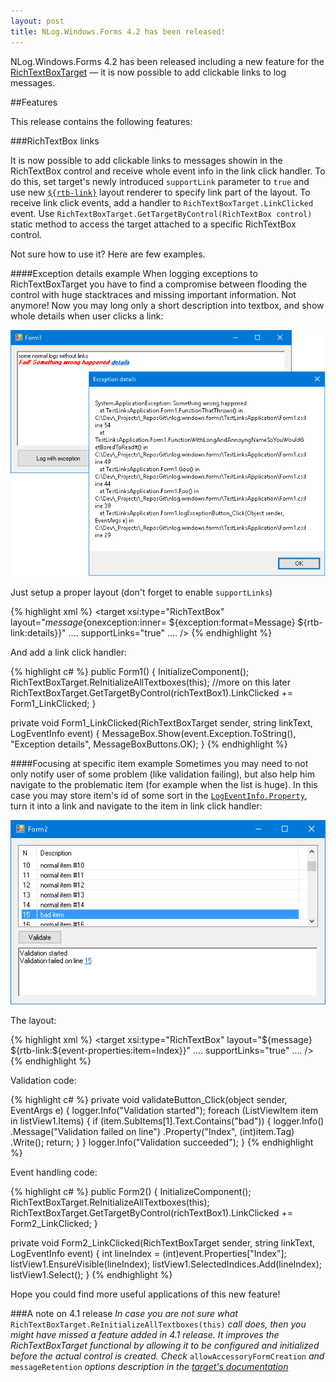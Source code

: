 ```yaml
---
layout: post
title: NLog.Windows.Forms 4.2 has been released!
---
```


NLog.Windows.Forms 4.2 has been released including a new feature for the [RichTextBoxTarget](https://github.com/NLog/NLog.Windows.Forms/wiki/RichTextBoxTarget) — it is now possible to add clickable links to log messages.

##Features

This release contains the following features:

###RichTextBox links 

It is now possible to add clickable links to messages showin in the RichTextBox control and receive whole event info in the link click handler. 
To do this, set target's newly introduced `supportLink` parameter to `true` and use new [`${rtb-link}`](https://github.com/NLog/NLog.Windows.Forms/wiki/RTB-Link-Layout-Renderer) layout renderer to specify link part of the layout. 
To receive link click events, add a handler to `RichTextBoxTarget.LinkClicked` event. Use `RichTextBoxTarget.GetTargetByControl(RichTextBox control)` static method to access the target attached to a specific RichTextBox control.

Not sure how to use it? Here are few examples. 

####Exception details example
When logging exceptions to RichTextBoxTarget you have to find a compromise between flooding the control with huge stacktraces and missing important information. Not anymore! Now you may long only a short description into textbox, and show whole details when user clicks a link:

<img src="/images/posts/2015/12/link_exception_details_click.png">

Just setup a proper layout (don't forget to enable `supportLinks`)

{% highlight xml %}
<target xsi:type="RichTextBox"
   layout="${message}${onexception:inner= ${exception:format=Message} ${rtb-link:details}}"
   ....
   supportLinks="true"
   ....
   />
{% endhighlight %}

And add a link click handler:

{% highlight c# %}
public Form1()
{
    InitializeComponent();
    RichTextBoxTarget.ReInitializeAllTextboxes(this); //more on this later
    RichTextBoxTarget.GetTargetByControl(richTextBox1).LinkClicked += Form1_LinkClicked;
}

private void Form1_LinkClicked(RichTextBoxTarget sender, string linkText, LogEventInfo event)
{
    MessageBox.Show(event.Exception.ToString(), "Exception details", MessageBoxButtons.OK);
}
{% endhighlight %}

####Focusing at specific item example
Sometimes you may need to not only notify user of some problem (like validation failing), but also help him navigate to the problematic item (for example when the list is huge). In this case you may store item's id of some sort in the [`LogEventInfo.Property`](https://github.com/NLog/NLog/wiki/EventProperties-Layout-Renderer), turn it into a link and navigate to the item in link click handler:

<img src="/images/posts/2015/12/event_properties_link_click.png">

The layout:

{% highlight xml %}
<target xsi:type="RichTextBox"
            layout="${message} ${rtb-link:${event-properties:item=Index}}"
            ....
            supportLinks="true"
            ....
            />
{% endhighlight %}

Validation code:

{% highlight c# %}
private void validateButton_Click(object sender, EventArgs e)
{
    logger.Info("Validation started");
    foreach (ListViewItem item in listView1.Items)
    {
       if (item.SubItems[1].Text.Contains("bad"))
       {
            logger.Info()
               .Message("Validation failed on line")
               .Property("Index", (int)item.Tag)
               .Write();
            return;
        }
    }
    logger.Info("Validation succeeded");
}
{% endhighlight %}

Event handling code:

{% highlight c# %}
public Form2()
{
    InitializeComponent();
    RichTextBoxTarget.ReInitializeAllTextboxes(this);
    RichTextBoxTarget.GetTargetByControl(richTextBox1).LinkClicked += Form2_LinkClicked;
}

private void Form2_LinkClicked(RichTextBoxTarget sender, string linkText, LogEventInfo event)
{
    int lineIndex = (int)event.Properties["Index"];
    listView1.EnsureVisible(lineIndex);
    listView1.SelectedIndices.Add(lineIndex);
    listView1.Select();
}
{% endhighlight %}

Hope you could find more useful applications of this new feature!

###A note on 4.1 release
_In case you are not sure what_ `RichTextBoxTarget.ReInitializeAllTextboxes(this)` _call does, then you might have missed a feature added in 4.1 release. It improves the RichTextBoxTarget functional by allowing it to be configured and initialized before the actual control is created. Check_ `allowAccessoryFormCreation` _and_ `messageRetention` _options description in the [target's documentation](https://github.com/NLog/NLog.Windows.Forms/wiki/RichTextBoxTarget)_

